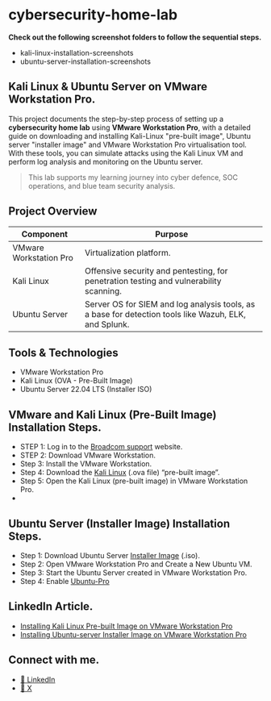 # cybersecurity-home-lab
 
**Check out the following screenshot folders to follow the sequential steps.**
- kali-linux-installation-screenshots
- ubuntu-server-installation-screenshots

## Kali Linux & Ubuntu Server on VMware Workstation Pro.
This project documents the step-by-step process of setting up a **cybersecurity home lab** using **VMware Workstation Pro**, with a detailed guide on downloading and installing Kali-Linux "pre-built image", Ubuntu server "installer image" and VMware Workstation Pro virtualisation tool. With these tools, you can simulate attacks using the Kali Linux VM and perform log analysis and monitoring on the Ubuntu server.   

> This lab supports my learning journey into cyber defence, SOC operations, and blue team security analysis.

## Project Overview
| Component              | Purpose                                                                                               |
|------------------------|-------------------------------------------------------------------------------------------------------|
| VMware Workstation Pro | Virtualization platform.                                                                              |
| Kali Linux             | Offensive security and pentesting, for penetration testing and vulnerability scanning.                |
| Ubuntu Server          | Server OS for SIEM and log analysis tools, as a base for detection tools like Wazuh, ELK, and Splunk. |

## Tools & Technologies
- VMware Workstation Pro
- Kali Linux (OVA - Pre-Built Image)
- Ubuntu Server 22.04 LTS (Installer ISO)

## VMware and Kali Linux (Pre-Built Image) Installation Steps.
- STEP 1: Log in to the [Broadcom support](https://support.broadcom.com/) website.
- STEP 2: Download VMware Workstation.
- Step 3: Install the VMware Workstation.
- Step 4: Download the [Kali Linux](https://www.kali.org/get-kali/#kali-platforms) (.ova file) “pre-built image”.
- Step 5: Open the Kali Linux (pre-built image) in VMware Workstation Pro.
- 
## Ubuntu Server (Installer Image) Installation Steps.
- Step 1: Download Ubuntu Server [Installer Image](https://ubuntu.com/download/server) (.iso).
- Step 2: Open VMware Workstation Pro and Create a New Ubuntu VM.
- Step 3: Start the Ubuntu Server created in VMware Workstation Pro.
- Step 4: Enable [Ubuntu-Pro](https://ubuntu.com/pro)  

## LinkedIn Article.
- [Installing Kali Linux Pre-built Image on VMware Workstation Pro](https://www.linkedin.com/pulse/installing-kali-linux-pre-built-image-vmware-workstation-enoch-agbu-qvuif)<br>
- [Installing Ubuntu-server Installer Image on VMware Workstation Pro](https://www.linkedin.com/pulse/installing-ubuntu-server-installer-image-vmware-workstation-agbu-pjidc)

## Connect with me.
- [🔗 LinkedIn](https://www.linkedin.com/in/agbuenoch)<br>
- [🔗 X](https://www.x.com/agbuenoch)
